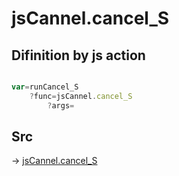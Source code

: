 # jsCannel.cancel_S

## Difinition by js action

```js.js

var=runCancel_S
	?func=jsCannel.cancel_S
		?args=

```

## Src

-> [jsCannel.cancel_S](https://github.com/puutaro/CommandClick/blob/master/app/src/main/java/com/puutaro/commandclick/fragment_lib/terminal_fragment/js_interface/system/JsCannel.kt#L12)


